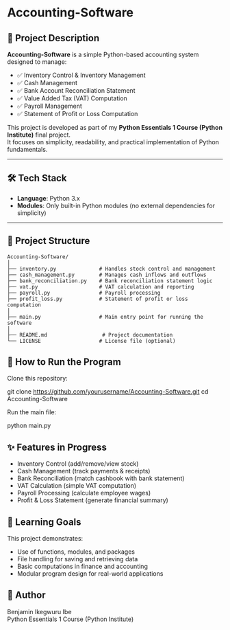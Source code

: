 # Accounting-Software

## 📌 Project Description  
**Accounting-Software** is a simple Python-based accounting system designed to manage:  

- ✅ Inventory Control & Inventory Management  
- ✅ Cash Management  
- ✅ Bank Account Reconciliation Statement  
- ✅ Value Added Tax (VAT) Computation  
- ✅ Payroll Management  
- ✅ Statement of Profit or Loss Computation  

This project is developed as part of my **Python Essentials 1 Course (Python Institute)** final project.  
It focuses on simplicity, readability, and practical implementation of Python fundamentals.  

---

## 🛠️ Tech Stack  
- **Language**: Python 3.x  
- **Modules**: Only built-in Python modules (no external dependencies for simplicity)  

---

## 📂 Project Structure  
```plaintext
Accounting-Software/
│
├── inventory.py              # Handles stock control and management
├── cash_management.py        # Manages cash inflows and outflows
├── bank_reconciliation.py    # Bank reconciliation statement logic
├── vat.py                    # VAT calculation and reporting
├── payroll.py                # Payroll processing
├── profit_loss.py            # Statement of profit or loss computation
│
├── main.py                   # Main entry point for running the software
│
├── README.md                  # Project documentation
└── LICENSE                   # License file (optional)
```

## 🚀 How to Run the Program

Clone this repository:

git clone https://github.com/yourusername/Accounting-Software.git
cd Accounting-Software


Run the main file:

python main.py


## ✨ Features in Progress  

- Inventory Control (add/remove/view stock)  
- Cash Management (track payments & receipts)  
- Bank Reconciliation (match cashbook with bank statement)  
- VAT Calculation (simple VAT computation)  
- Payroll Processing (calculate employee wages)  
- Profit & Loss Statement (generate financial summary)  

## 📖 Learning Goals  

This project demonstrates:  

- Use of functions, modules, and packages  
- File handling for saving and retrieving data  
- Basic computations in finance and accounting  
- Modular program design for real-world applications  

## 👤 Author  

Benjamin Ikegwuru Ibe  
Python Essentials 1 Course (Python Institute)  
